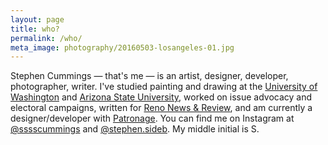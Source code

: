 ```yaml
---
layout: page
title: who?
permalink: /who/
meta_image: photography/20160503-losangeles-01.jpg
---
```


Stephen Cummings &mdash; that's me &mdash; is an artist, designer, developer, photographer, writer. I've studied painting and drawing at the <a href="https://art.washington.edu/" target="_blank">University of Washington</a> and <a href="https://herbergerinstitute.asu.edu/" target="_blank">Arizona State University</a>, worked on issue advocacy and electoral campaigns, written for <a href="https://www.newsreview.com/reno/stephen-cummings/author" target="_blank">Reno News &amp; Review</a>, and am currently a designer/developer with <a href="http://www.patronage.org/" target="_blank">Patronage</a>. You can find me on Instagram at <a href="https://www.instagram.com/sssscummings/" target="_blank">@sssscummings</a> and <a href="https://www.instagram.com/stephen.sideb/" target="_blank">@stephen.sideb</a>. My middle initial is S.
